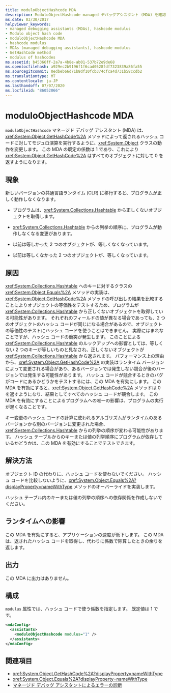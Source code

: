 ```yaml
---
title: moduloObjectHashcode MDA
description: ModuloObjectHashcode managed デバッグアシスタント (MDA) を確認します。これにより、GetHashCode メソッドの結果の剰余値を取得するようにオブジェクトクラスが変更されます。
ms.date: 03/30/2017
helpviewer_keywords:
- managed debugging assistants (MDAs), hashcode modulus
- Modulo object hash code
- moduloObjectHashcode MDA
- hashcode modulus
- MDAs (managed debugging assistants), hashcode modulus
- GetHashCode method
- modulus of hashcodes
ms.assetid: b45366ff-2a7a-4b8e-ab01-537b72e9de68
ms.openlocfilehash: a929ec2b9196f1f6cad0528fdf7323839a86fa55
ms.sourcegitcommit: 0edbeb66d71b8df10fcb374cfca4d731b58ccdb2
ms.translationtype: MT
ms.contentlocale: ja-JP
ms.lasthandoff: 07/07/2020
ms.locfileid: "86052066"
---
```

# <a name="moduloobjecthashcode-mda"></a>moduloObjectHashcode MDA
`moduloObjectHashcode` マネージド デバッグ アシスタント (MDA) は、<xref:System.Object.GetHashCode%2A> メソッドによって返されるハッシュ コードに対してモジュロ演算を実行するように、<xref:System.Object> クラスの動作を変更します。 この MDA の既定の係数は 1 であり、これにより <xref:System.Object.GetHashCode%2A> はすべてのオブジェクトに対して 0 を返すようになります。  
  
## <a name="symptoms"></a>現象  
 新しいバージョンの共通言語ランタイム (CLR) に移行すると、プログラムが正しく動作しなくなります。  
  
- プログラムは、<xref:System.Collections.Hashtable> から正しくないオブジェクトを取得します。  
  
- <xref:System.Collections.Hashtable> からの列挙の順序に、プログラムが動作しなくなる変更があります。  
  
- 以前は等しかった 2 つのオブジェクトが、等しくなくなっています。  
  
- 以前は等しくなかった 2 つのオブジェクトが、等しくなっています。  
  
## <a name="cause"></a>原因  
 <xref:System.Collections.Hashtable> へのキーに対するクラスの <xref:System.Object.Equals%2A> メソッドの実装は、<xref:System.Object.GetHashCode%2A> メソッドの呼び出しの結果を比較することによりオブジェクトの等価性をテストするため、プログラムが <xref:System.Collections.Hashtable> から正しくないオブジェクトを取得している可能性があります。 それぞれのフィールドの値が異なる場合であっても、2 つのオブジェクトのハッシュ コードが同じになる場合があるので、オブジェクトの等価性のテストにハッシュ コードを使うことはできません。 実際にはまれなことですが、ハッシュ コードの衝突が発生します。 このことによる <xref:System.Collections.Hashtable> のルックアップへの影響としては、等しくない 2 つのキーが等しいものと見なされ、正しくないオブジェクトが <xref:System.Collections.Hashtable> から返されます。 パフォーマンス上の理由から、<xref:System.Object.GetHashCode%2A> の実装はランタイム バージョンによって変更される場合があり、あるバージョンでは発生しない競合が後のバージョンでは発生する可能性があります。 ハッシュ コードが競合するときのバグがコードにあるかどうかをテストするには、この MDA を有効にします。 この MDA を有効にすると、<xref:System.Object.GetHashCode%2A> メソッドは 0 を返すようになり、結果としてすべてのハッシュ コードが競合します。 この MDA を有効にすることによるプログラムへの唯一の影響は、プログラムの実行が遅くなることです。  
  
 キー変更のハッシュ コードの計算に使われるアルゴリズムがランタイムのあるバージョンから別のバージョンに変更された場合、<xref:System.Collections.Hashtable> からの列挙の順序が変わる可能性があります。 ハッシュ テーブルからのキーまたは値の列挙順序にプログラムが依存しているかどうかは、この MDA を有効にすることでテストできます。  
  
## <a name="resolution"></a>解決方法  
 オブジェクト ID の代わりに、ハッシュ コードを使わないでください。 ハッシュ コードを比較しないように、<xref:System.Object.Equals%2A?displayProperty=nameWithType> メソッドのオーバーライドを実装します。  
  
 ハッシュ テーブル内のキーまたは値の列挙の順序への依存関係を作成しないでください。  
  
## <a name="effect-on-the-runtime"></a>ランタイムへの影響  
 この MDA を有効にすると、アプリケーションの速度が低下します。 この MDA は、返されたハッシュ コードを取得し、代わりに係数で除算したときの余りを返します。  
  
## <a name="output"></a>出力  
 この MDA に出力はありません。  
  
## <a name="configuration"></a>構成  
 `modulus` 属性では、ハッシュ コードで使う係数を指定します。 既定値は 1 です。  
  
```xml  
<mdaConfig>  
  <assistants>  
    <moduloObjectHashcode modulus="1" />  
  </assistants>  
</mdaConfig>  
```  
  
## <a name="see-also"></a>関連項目

- <xref:System.Object.GetHashCode%2A?displayProperty=nameWithType>
- <xref:System.Object.Equals%2A?displayProperty=nameWithType>
- [マネージド デバッグ アシスタントによるエラーの診断](diagnosing-errors-with-managed-debugging-assistants.md)
